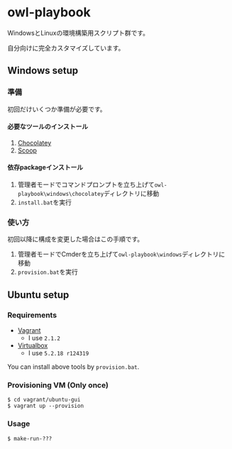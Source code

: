 owl-playbook
============

WindowsとLinuxの環境構築用スクリプト群です。

自分向けに完全カスタマイズしています。


Windows setup
-------------

### 準備

初回だけいくつか準備が必要です。

#### 必要なツールのインストール

1. [Chocolatey](https://chocolatey.org/)
2. [Scoop](https://github.com/lukesampson/scoop)

#### 依存packageインストール

1. 管理者モードでコマンドプロンプトを立ち上げて`owl-playbook\windows\chocolatey`ディレクトリに移動
2. `install.bat`を実行


### 使い方

初回以降に構成を変更した場合はこの手順です。

1. 管理者モードでCmderを立ち上げて`owl-playbook\windows`ディレクトリに移動
2. `provision.bat`を実行


Ubuntu setup
------------

### Requirements

* [Vagrant](https://www.vagrantup.com/)
  * I use `2.1.2`
* [Virtualbox](https://www.virtualbox.org/)
  * I use `5.2.18 r124319`

You can install above tools by `provision.bat`.

### Provisioning VM (Only once)

```
$ cd vagrant/ubuntu-gui
$ vagrant up --provision
```

### Usage

```
$ make-run-???
```

